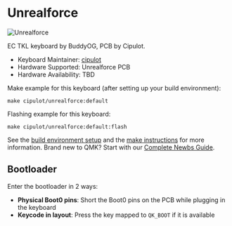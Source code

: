 # Unrealforce

![Unrealforce](https://i.imgur.com/tiUliqTh.jpg)

EC TKL keyboard by BuddyOG, PCB by Cipulot.

* Keyboard Maintainer: [cipulot](https://github.com/cipulot)
* Hardware Supported: Unrealforce PCB
* Hardware Availability: TBD

Make example for this keyboard (after setting up your build environment):

    make cipulot/unrealforce:default

Flashing example for this keyboard:

    make cipulot/unrealforce:default:flash

See the [build environment setup](https://docs.qmk.fm/#/getting_started_build_tools) and the [make instructions](https://docs.qmk.fm/#/getting_started_make_guide) for more information. Brand new to QMK? Start with our [Complete Newbs Guide](https://docs.qmk.fm/#/newbs).

## Bootloader

Enter the bootloader in 2 ways:

* **Physical Boot0 pins**: Short the Boot0 pins on the  PCB while plugging in the keyboard
* **Keycode in layout**: Press the key mapped to `QK_BOOT` if it is available
